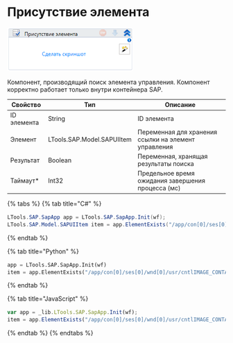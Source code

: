 # Присутствие элемента

![](<../../../.gitbook/assets/image (205).png>)

Компонент, производящий поиск элемента управления. Компонент корректно работает только внутри контейнера SAP.

| Свойство    | Тип                        | Описание                                             |
| ----------- | -------------------------- | ---------------------------------------------------- |
| ID элемента | String                     | ID элемента                                          |
| Элемент     | LTools.SAP.Model.SAPUIItem | Переменная для хранения ссылки на элемент управления |
| Результат   | Boolean                    | Переменная, хранящая результаты поиска               |
| Таймаут\*   | Int32                      | Предельное время ожидания завершения процесса (мс)   |

{% tabs %}
{% tab title="C#" %}
```csharp
LTools.SAP.SapApp app = LTools.SAP.SapApp.Init(wf);
LTools.SAP.Model.SAPUIItem item = app.ElementExists("/app/con[0]/ses[0]/wnd[0]/usr/cntlIMAGE_CONTAINER/shellcont/shell/shellcont[0]/shell");
```
{% endtab %}

{% tab title="Python" %}
```python
app = LTools.SAP.SapApp.Init(wf)
item = app.ElementExists("/app/con[0]/ses[0]/wnd[0]/usr/cntlIMAGE_CONTAINER/shellcont/shell/shellcont[0]/shell")
```
{% endtab %}

{% tab title="JavaScript" %}
```javascript
var app = _lib.LTools.SAP.SapApp.Init(wf);
item = app.ElementExists("/app/con[0]/ses[0]/wnd[0]/usr/cntlIMAGE_CONTAINER/shellcont/shell/shellcont[0]/shell");
```
{% endtab %}
{% endtabs %}
